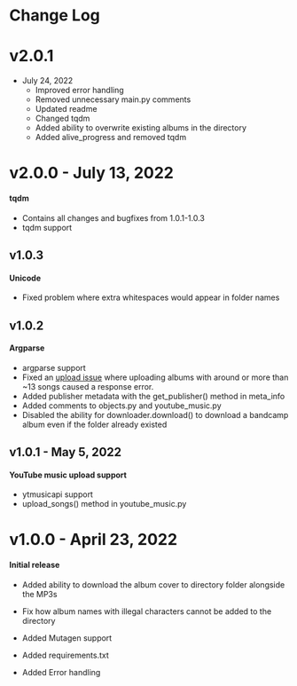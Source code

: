 # Change Log 

# v2.0.1 
- July 24, 2022  
  - Improved error handling 
  - Removed unnecessary main.py comments
  - Updated readme
  - Changed tqdm  
  - Added ability to overwrite existing albums in the directory 
  - Added alive_progress and removed tqdm 

# v2.0.0 - July 13, 2022
#### tqdm 
- Contains all changes and bugfixes from 1.0.1-1.0.3
- tqdm support 

## v1.0.3 
#### Unicode 
- Fixed problem where extra whitespaces would appear in folder names 

## v1.0.2 
#### Argparse

- argparse support
- Fixed an <a href="https://github.com/sigma67/ytmusicapi/issues/6">upload issue</a> where uploading albums with around or more than ~13 songs caused a response error. 
- Added publisher metadata with the get_publisher() method in meta_info
- Added comments to objects.py and youtube_music.py 
- Disabled the ability for downloader.download() to download a bandcamp album even if the folder already existed

## v1.0.1 - May 5, 2022
#### YouTube music upload support

- ytmusicapi support
- upload_songs() method in youtube_music.py 


# v1.0.0 - April 23, 2022
#### Initial release 

- Added ability to download the album cover to directory folder alongside the MP3s 

- Fix how album names with illegal characters cannot be added to the directory 

- Added Mutagen support 

- Added requirements.txt

- Added Error handling 



